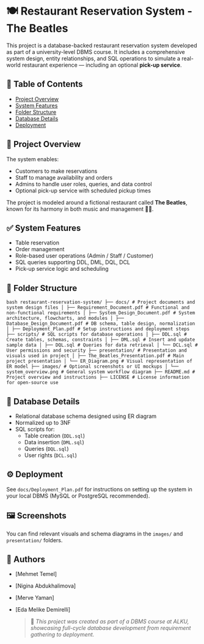 # 🍽️ Restaurant Reservation System - The Beatles

This project is a database-backed restaurant reservation system developed as part of a university-level DBMS course. It includes a comprehensive system design, entity relationships, and SQL operations to simulate a real-world restaurant experience — including an optional **pick-up service**.

## 📌 Table of Contents
- [Project Overview](#project-overview)
- [System Features](#system-features)
- [Folder Structure](#folder-structure)
- [Database Details](#database-details)
- [Deployment](#deployment)


## 🚀 Project Overview

The system enables:
- Customers to make reservations
- Staff to manage availability and orders
- Admins to handle user roles, queries, and data control
- Optional pick-up service with scheduled pickup times

The project is modeled around a fictional restaurant called **The Beatles**, known for its harmony in both music and management 🍴🎶.

## ✅ System Features
- Table reservation
- Order management
- Role-based user operations (Admin / Staff / Customer)
- SQL queries supporting DDL, DML, DQL, DCL
- Pick-up service logic and scheduling

## 📁 Folder Structure
```bash restaurant-reservation-system/ ├── docs/ # Project documents and system design files │ ├── Requirement_Document.pdf # Functional and non-functional requirements │ ├── System_Design_Document.pdf # System architecture, flowcharts, and modules │ ├── Database_Design_Document.pdf # DB schema, table design, normalization │ ├── Deployment_Plan.pdf # Setup instructions and deployment steps ├── scripts/ # SQL scripts for database operations │ ├── DDL.sql # Create tables, schemas, constraints │ ├── DML.sql # Insert and update sample data │ ├── DQL.sql # Queries for data retrieval │ └── DCL.sql # User permissions and security ├── presentation/ # Presentation and visuals used in project │ ├── The_Beatles_Presentation.pdf # Main project presentation │ └── ER_Diagram.png # Visual representation of ER model ├── images/ # Optional screenshots or UI mockups │ └── system_overview.png # General system workflow diagram ├── README.md # Project overview and instructions ├── LICENSE # License information for open-source use ```


## 🧠 Database Details
- Relational database schema designed using ER diagram
- Normalized up to 3NF
- SQL scripts for:
  - Table creation (`DDL.sql`)
  - Data insertion (`DML.sql`)
  - Queries (`DQL.sql`)
  - User rights (`DCL.sql`)

## ⚙️ Deployment
See `docs/Deployment_Plan.pdf` for instructions on setting up the system in your local DBMS (MySQL or PostgreSQL recommended).

## 🖼️ Screenshots
You can find relevant visuals and schema diagrams in the `images/` and `presentation/` folders.

## 👥 Authors
- [Mehmet Temel]
- [Nigina Abdukhalimova]
- [Merve Yaman]
- [Eda Melike Demirelli]

  > 📌 *This project was created as part of a DBMS course at ALKU, showcasing full-cycle database development from requirement gathering to deployment.*
